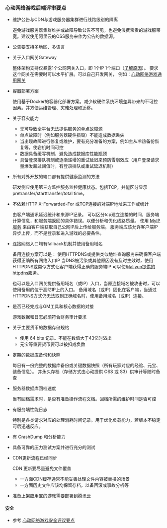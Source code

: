 ### 心动网络游戏后端评审要点

* 维护公告与CDN与游戏服务器集群进行线路级别的隔离

	避免游戏服务器集群维护或故障导致公告不可见，也避免浪费宝贵的游戏服带宽。建议使用阿里云的OSS服务来作为公告的数据源。

* 公告要支持多地区、多语言

* 关于入口网关Gateway

	整体架构支持仅暴露1个公网网关入口，即 1个IP 1个端口（[了解原因](../misc/ddos.md)）。
	要求这个网关在需要时可以水平扩展。可以自己开发网关，
	例如：[心动网络游戏通用网关](https://github.com/xindong/frontd)

* 容器部署方案

	使用基于Docker的容器化部署方案。减少软硬件系统环境差异带来的不可控因素。并方便运维管理、灾难处理和迁移。

* 关于容灾能力

	- 无可导致全平台无法提供服务的单点故障源
	- 单点故障时（例如服务器硬件损毁）不能造成数据丢失
	- 当出现故障进行修复或维护，要有充分准备的方案，例如主从冷热备份恢复等，使宕机时间可控
	- 数据具备缓写机制，避免造成数据库性能瓶颈
	- 具备登录排队机制或逐渐递增的重试延迟来预防雪崩效应（用户登录请求量爆发超过阈值时，有登录排队或重试延迟机制）

* 所有对外开放的端口都有提供健康监测的方法

	研发侧应使用第三方监控服务监控健康状态。包括TCP，并能区分显示 pretransfer/starttransfer/total time。

* 不依赖HTTP X-Forwarded-For 或TCP连接的对端IP地址来工作或统计

	由客户端通讯延迟统计和来源IP记录。
	可以区分tcp建立连接的时间，服务端计算信息，和服务端返回的具体错误。以便分析和优化线路质量。
	使用 [MyIP服务](../services/myip.md) 来由客户端获取自己公网IP后上传给服务端。
	服务端应该允许客户端IP异步上传，而不是登录和进入游戏的必要条件。

* 连接网络入口均有fallback机制并使用备用域名

	备用连接方案可以是：
	使用HTTPDNS或提供类似地址查询服务来确保客户端获得正确所有网络入口IP
	当DNS被污染或其他原因没有及时生效时，使用HTTPDNS或类似方式让客户端获得正确的服务端IP
	可以使用[aliyun提供的httpdns服务](https://help.aliyun.com/document_detail/dpa/sdk/RESTful/httpdns.html)。

	也可以是入口网关提供备用域名（或IP）入口，当原连接域名被攻击时，可以使用备用的位于高防IP上的入口。
	备用域名（或IP）固化在客户端，当通过HTTPDNS方式仍无法取到正确域名时，使用备用域名（或IP）连接。

* 是否已经完成与GM工具和核心数据的对接

	游戏数据和日志必须符合财务审计要求

* 关于主要货币的数据存储规格

	- 使用 64 bits 记录。不能在数值大于43亿时溢出
	- 元宝等重要货币要可以被扣成负数

* 定期的数据库备份和快照

	每日有一份完整的数据库备份或关键数据快照（所有玩家对应的经验、元宝、装备信息）。
	并永久存档（存储方式由心动提供 OSS 或 S3）供审计等随时备查

* 服务器数据库回档速度

	当有回档需求时，是否有准备操作流程文档。回档所需的维护时间是否可控

* 有服务端性能日志

	特别是各类请求对应的处理消耗时间记录。用于优化负载能力，若版本不稳定可后迅速反应。

* 有 CrashDump 和分析能力

* 具备可靠的压力测试方案并进行充分的测试

* CDN更新流程已经同步

	CDN 更新要尽量避免文件覆盖
	- 一方面CDN缓存通常不能妥善处理文件内容被替换的场景
	- 一方面历史文件应该均保留存档，以备回滚或事故分析等

* 准备上架应用宝的游戏需要部署到腾讯云


#### 安全
* 参考 [心动网络游戏安全评议要点](security.md)
